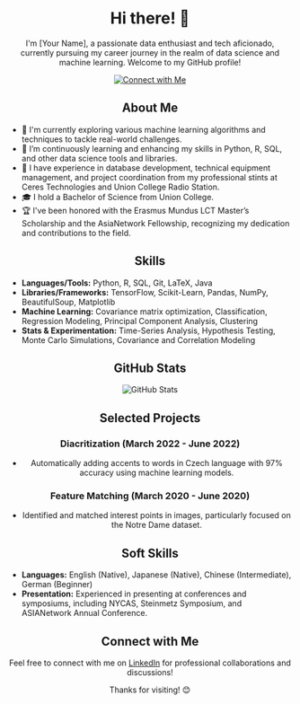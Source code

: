 <h1 align="center">Hi there! 👋</h1>

<p align="center">I'm [Your Name], a passionate data enthusiast and tech aficionado, currently pursuing my career journey in the realm of data science and machine learning. Welcome to my GitHub profile!</p>

<p align="center">
  <a href="https://www.linkedin.com/in/trevor-atkins"><img src="https://img.shields.io/badge/-Connect%20with%20Me-blue?style=flat&logo=linkedin" alt="Connect with Me"></a>
</p>

<h2 align="center">About Me</h2>

<ul>
  <li>🔭 I'm currently exploring various machine learning algorithms and techniques to tackle real-world challenges.</li>
  <li>🌱 I’m continuously learning and enhancing my skills in Python, R, SQL, and other data science tools and libraries.</li>
  <li>💼 I have experience in database development, technical equipment management, and project coordination from my professional stints at Ceres Technologies and Union College Radio Station.</li>
  <li>🎓 I hold a Bachelor of Science from Union College.</li>
  <li>🏆 I've been honored with the Erasmus Mundus LCT Master’s Scholarship and the AsiaNetwork Fellowship, recognizing my dedication and contributions to the field.</li>
</ul>

<h2 align="center">Skills</h2>

<ul>
  <li><b>Languages/Tools:</b> Python, R, SQL, Git, LaTeX, Java</li>
  <li><b>Libraries/Frameworks:</b> TensorFlow, Scikit-Learn, Pandas, NumPy, BeautifulSoup, Matplotlib</li>
  <li><b>Machine Learning:</b> Covariance matrix optimization, Classification, Regression Modeling, Principal Component Analysis, Clustering</li>
  <li><b>Stats & Experimentation:</b> Time-Series Analysis, Hypothesis Testing, Monte Carlo Simulations, Covariance and Correlation Modeling</li>
</ul>

<h2 align="center">GitHub Stats</h2>

<p align="center"><img src="https://github-readme-stats.vercel.app/api?username=your_username&show_icons=true&theme=radical" alt="GitHub Stats"></p>

<h2 align="center">Selected Projects</h2>

<h3 align="center">Diacritization (March 2022 - June 2022)</h3>

<ul align="center">
  <li>Automatically adding accents to words in Czech language with 97% accuracy using machine learning models.</li>
</ul>

<h3 align="center">Feature Matching (March 2020 - June 2020)</h3>

<ul align="center">
  <li>Identified and matched interest points in images, particularly focused on the Notre Dame dataset.</li>
</ul>

<h2 align="center">Soft Skills</h2>

<ul>
  <li><b>Languages:</b> English (Native), Japanese (Native), Chinese (Intermediate), German (Beginner)</li>
  <li><b>Presentation:</b> Experienced in presenting at conferences and symposiums, including NYCAS, Steinmetz Symposium, and ASIANetwork Annual Conference.</li>
</ul>

<h2 align="center">Connect with Me</h2>

<p align="center">
  Feel free to connect with me on <a href="https://linkedin.com/in/trevor-atkins">LinkedIn</a> for professional collaborations and discussions!
</p>

<p align="center">Thanks for visiting! 😊</p>
